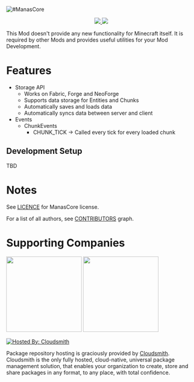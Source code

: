 ![#ManasCore](https://www.bisecthosting.com/images/CF/ManasCore/BH_MC_Header.png)
<p align="center"><a href="https://www.curseforge.com/minecraft/mc-mods/manascore"><img src="https://cf.way2muchnoise.eu/full_619025_downloads.svg"> <img src="https://cf.way2muchnoise.eu/versions/619025.svg"></a></p>
This Mod doesn't provide any new functionality for Minecraft itself. It is required by other Mods and provides useful utilities for your Mod Development.

# Features
- Storage API
    - Works on Fabric, Forge and NeoForge
    - Supports data storage for Entities and Chunks
    - Automatically saves and loads data
    - Automatically syncs data between server and client
- Events
  - ChunkEvents
    - CHUNK_TICK -> Called every tick for every loaded chunk

## Development Setup
TBD

# Notes
See [LICENCE](https://github.com/ManasMods/ManasCore/blob/master/LICENSE) for ManasCore license.

For a list of all authors, see [CONTRIBUTORS](https://github.com/ManasMods/ManasCore/graphs/contributors) graph.

# Supporting Companies
[<img src="https://resources.jetbrains.com/storage/products/company/brand/logos/jb_beam.png" width="200">](https://jb.gg/OpenSourceSupport)
[<img src="https://user-images.githubusercontent.com/35544624/202033667-5064bf39-f8a0-46ec-9ddd-bcbb313e1d26.png" width="200">](https://bisecthosting.com/bloodmoon)

[![Hosted By: Cloudsmith](https://img.shields.io/badge/OSS%20hosting%20by-cloudsmith-blue?logo=cloudsmith&style=for-the-badge)](https://cloudsmith.com)

Package repository hosting is graciously provided by  [Cloudsmith](https://cloudsmith.com).
Cloudsmith is the only fully hosted, cloud-native, universal package management solution, that
enables your organization to create, store and share packages in any format, to any place, with total
confidence.
